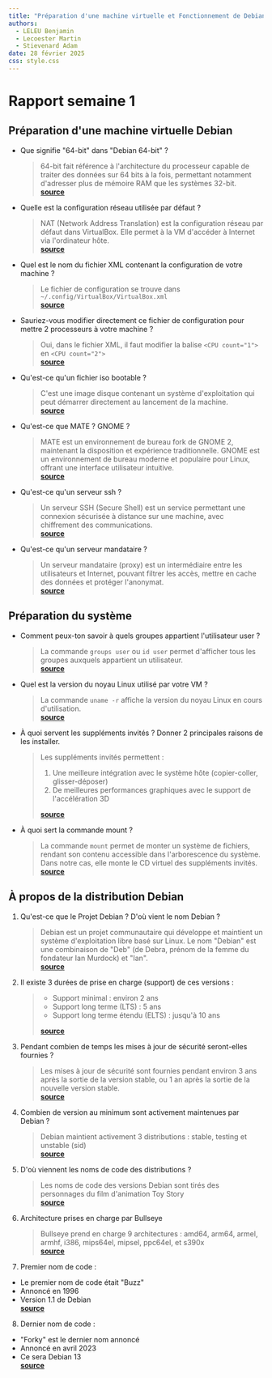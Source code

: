 ```yaml
---
title: "Préparation d'une machine virtuelle et Fonctionnement de Debian"
authors:
  - LELEU Benjamin
  - Lecoester Martin
  - Stievenard Adam
date: 28 février 2025
css: style.css
---
```


# Rapport semaine 1

## Préparation d'une machine virtuelle Debian

- Que signifie "64-bit" dans "Debian 64-bit" ?

  > 64-bit fait référence à l'architecture du processeur capable de traiter des données sur 64 bits à la fois, permettant notamment d'adresser plus de mémoire RAM que les systèmes 32-bit.  
  > [**source**](https://www.debian.org/releases/stable/amd64/ch02s01.fr.html)

- Quelle est la configuration réseau utilisée par défaut ?

  > NAT (Network Address Translation) est la configuration réseau par défaut dans VirtualBox. Elle permet à la VM d'accéder à Internet via l'ordinateur hôte.  
  > [**source**](https://www.virtualbox.org/manual/ch06.html#network_nat)

- Quel est le nom du fichier XML contenant la configuration de votre machine ?

  > Le fichier de configuration se trouve dans `~/.config/VirtualBox/VirtualBox.xml`  
  > [**source**](https://docs.oracle.com/en/virtualization/virtualbox/6.0/user/vboxconfigdata.html)

- Sauriez-vous modifier directement ce fichier de configuration pour mettre 2 processeurs à votre machine ?

  > Oui, dans le fichier XML, il faut modifier la balise `<CPU count="1">` en `<CPU count="2">`  
  > [**source**](https://docs.oracle.com/en/virtualization/virtualbox/6.0/user/vboxmanage-modifyvm.html)

- Qu'est-ce qu'un fichier iso bootable ?
  > C'est une image disque contenant un système d'exploitation qui peut démarrer directement au lancement de la machine.  
  > [**source**](https://www.debian.org/CD/faq/#what-is)
- Qu'est-ce que MATE ? GNOME ?

  > MATE est un environnement de bureau fork de GNOME 2, maintenant la disposition et expérience traditionnelle. GNOME est un environnement de bureau moderne et populaire pour Linux, offrant une interface utilisateur intuitive.  
  > [**source**](https://mate-desktop.org/)

- Qu'est-ce qu'un serveur ssh ?

  > Un serveur SSH (Secure Shell) est un service permettant une connexion sécurisée à distance sur une machine, avec chiffrement des communications.  
  > [**source**](https://www.ssh.com/academy/ssh/protocol)

- Qu'est-ce qu'un serveur mandataire ?
  > Un serveur mandataire (proxy) est un intermédiaire entre les utilisateurs et Internet, pouvant filtrer les accès, mettre en cache des données et protéger l'anonymat.  
  > [**source**](https://www.rfc-editor.org/rfc/rfc2616#section-1.3)

## Préparation du système

- Comment peux-ton savoir à quels groupes appartient l'utilisateur user ?

  > La commande `groups user` ou `id user` permet d'afficher tous les groupes auxquels appartient un utilisateur.  
  > [**source**](https://manpages.debian.org/bullseye/coreutils/groups.1.en.html)

- Quel est la version du noyau Linux utilisé par votre VM ?

  > La commande `uname -r` affiche la version du noyau Linux en cours d'utilisation.  
  > [**source**](https://manpages.debian.org/bullseye/procps/uname.1.en.html)

- À quoi servent les suppléments invités ? Donner 2 principales raisons de les installer.

  > Les suppléments invités permettent :
  >
  > 1. Une meilleure intégration avec le système hôte (copier-coller, glisser-déposer)
  > 2. De meilleures performances graphiques avec le support de l'accélération 3D
  >
  > [**source**](https://www.virtualbox.org/manual/ch04.html#additions-windows)

- À quoi sert la commande mount ?
  > La commande `mount` permet de monter un système de fichiers, rendant son contenu accessible dans l'arborescence du système. Dans notre cas, elle monte le CD virtuel des suppléments invités.  
  > [**source**](https://manpages.debian.org/bullseye/mount/mount.8.en.html)

## À propos de la distribution Debian

1. Qu'est-ce que le Projet Debian ? D'où vient le nom Debian ?

   > Debian est un projet communautaire qui développe et maintient un système d'exploitation libre basé sur Linux. Le nom "Debian" est une combinaison de "Deb" (de Debra, prénom de la femme du fondateur Ian Murdock) et "Ian".  
   > [**source**](https://www.debian.org/doc/manuals/project-history/ch-intro.en.html)

2. Il existe 3 durées de prise en charge (support) de ces versions :

   > - Support minimal : environ 2 ans
   > - Support long terme (LTS) : 5 ans
   > - Support long terme étendu (ELTS) : jusqu'à 10 ans
   >
   > [**source**](https://wiki.debian.org/LTS)

3. Pendant combien de temps les mises à jour de sécurité seront-elles fournies ?

   > Les mises à jour de sécurité sont fournies pendant environ 3 ans après la sortie de la version stable, ou 1 an après la sortie de la nouvelle version stable.  
   > [**source**](https://www.debian.org/security/faq#lifespan)

4. Combien de version au minimum sont activement maintenues par Debian ?

   > Debian maintient activement 3 distributions : stable, testing et unstable (sid)  
   > [**source**](https://www.debian.org/releases/)

5. D'où viennent les noms de code des distributions ?

   > Les noms de code des versions Debian sont tirés des personnages du film d'animation Toy Story  
   > [**source**](https://wiki.debian.org/DebianReleases#Code_Names)

6. Architecture prises en charge par Bullseye

   > Bullseye prend en charge 9 architectures : amd64, arm64, armel, armhf, i386, mips64el, mipsel, ppc64el, et s390x  
   > [**source**](https://www.debian.org/releases/bullseye/releasenotes)

7. Premier nom de code :

- Le premier nom de code était "Buzz"
- Annoncé en 1996
- Version 1.1 de Debian  
  [**source**](https://www.debian.org/doc/manuals/project-history/releases.en.html)

8. Dernier nom de code :

- "Forky" est le dernier nom annoncé
- Annoncé en avril 2023
- Ce sera Debian 13  
  [**source**](https://lists.debian.org/debian-devel-announce/2023/04/msg00000.html)
